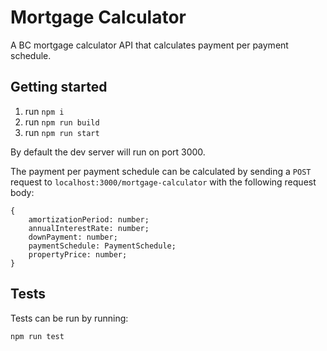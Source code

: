 # Mortgage Calculator

A BC mortgage calculator API that calculates payment per payment schedule.

## Getting started

1. run `npm i`
2. run `npm run build`
3. run `npm run start`

By default the dev server will run on port 3000.

The payment per payment schedule can be calculated by sending a `POST` request to `localhost:3000/mortgage-calculator` with the following request body:

```
{
    amortizationPeriod: number;
    annualInterestRate: number;
    downPayment: number;
    paymentSchedule: PaymentSchedule;
    propertyPrice: number;
}
```

## Tests

Tests can be run by running:

`npm run test`